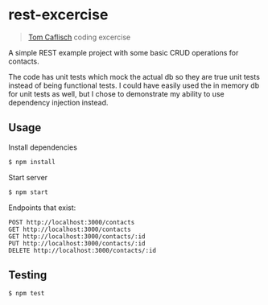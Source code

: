 # rest-excercise
> [Tom Caflisch](http://linkedin.com/in/tomcaflisch) coding excercise

A simple REST example project with some basic CRUD operations for contacts.

The code has unit tests which mock the actual db so they are true unit tests instead of being functional tests. I could have easily used the in memory db for unit tests as well, but I chose to demonstrate my ability to use dependency injection instead.

## Usage

Install dependencies

```sh
$ npm install
```

Start server

```sh
$ npm start
```

Endpoints that exist:

```
POST http://localhost:3000/contacts
GET http://localhost:3000/contacts
GET http://localhost:3000/contacts/:id
PUT http://localhost:3000/contacts/:id
DELETE http://localhost:3000/contacts/:id
```

## Testing

```sh
$ npm test
```